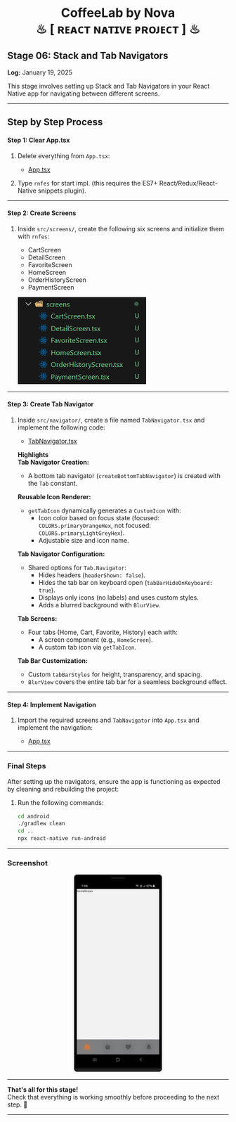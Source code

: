 <h1 align="center" >  
CoffeeLab by Nova <br> 
♨ [ ʀᴇᴀᴄᴛ ɴᴀᴛɪᴠᴇ ᴘʀᴏᴊᴇᴄᴛ ] ♨
</h1>


## Stage 06: Stack and Tab Navigators  
**Log:** January 19, 2025  

This stage involves setting up Stack and Tab Navigators in your React Native app for navigating between different screens.

---

## Step by Step Process

#### Step 1: Clear App.tsx

1. Delete everything from `App.tsx`:  
   - [App.tsx](./App.tsx)

2. Type `rnfes` for start impl. (this requires the ES7+ React/Redux/React-Native snippets plugin).

---

#### Step 2: Create Screens

1. Inside `src/screens/`, create the following six screens and initialize them with `rnfes`:

   - CartScreen
   - DetailScreen
   - FavoriteScreen
   - HomeScreen
   - OrderHistoryScreen
   - PaymentScreen

   <p align="left">  
   <img src="./_archive/screenshots/screens.png">
   </p>  

---

#### Step 3: Create Tab Navigator

1. Inside `src/navigator/`, create a file named `TabNavigator.tsx` and implement the following code:

   - [TabNavigator.tsx](./src/navigator/TabNavigator.tsx)

   **Highlights**  
   **Tab Navigator Creation:**
   - A bottom tab navigator (`createBottomTabNavigator`) is created with the `Tab` constant.  

   **Reusable Icon Renderer:**
   - `getTabIcon` dynamically generates a `CustomIcon` with:
     - Icon color based on focus state (focused: `COLORS.primaryOrangeHex`, not focused: `COLORS.primaryLightGreyHex`).
     - Adjustable size and icon name.

   **Tab Navigator Configuration:**
   - Shared options for `Tab.Navigator`:
     - Hides headers (`headerShown: false`).
     - Hides the tab bar on keyboard open (`tabBarHideOnKeyboard: true`).
     - Displays only icons (no labels) and uses custom styles.
     - Adds a blurred background with `BlurView`.

   **Tab Screens:**
   - Four tabs (Home, Cart, Favorite, History) each with:
     - A screen component (e.g., `HomeScreen`).
     - A custom tab icon via `getTabIcon`.

   **Tab Bar Customization:**
   - Custom `tabBarStyles` for height, transparency, and spacing.
   - `BlurView` covers the entire tab bar for a seamless background effect.

---

#### Step 4: Implement Navigation

1. Import the required screens and `TabNavigator` into `App.tsx` and implement the navigation:

   - [App.tsx](./App.tsx)

---

### Final Steps

After setting up the navigators, ensure the app is functioning as expected by cleaning and rebuilding the project:

1. Run the following commands:

   ```bash
   cd android
   ./gradlew clean
   cd ..
   npx react-native run-android
   ```

---

### Screenshot  

<p align="center" >  
<img src="./_archive/screenshots/screenshot-navigator.png" width=200>
</p>  


---

**That's all for this stage!**  
Check that everything is working smoothly before proceeding to the next step. 🚀

---
